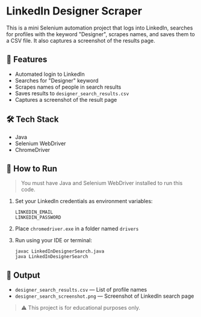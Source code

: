 # LinkedIn Designer Scraper

This is a mini Selenium automation project that logs into LinkedIn, searches for profiles with the keyword "Designer", scrapes names, and saves them to a CSV file. It also captures a screenshot of the results page.

## 🚀 Features
- Automated login to LinkedIn
- Searches for "Designer" keyword
- Scrapes names of people in search results
- Saves results to `designer_search_results.csv`
- Captures a screenshot of the result page

## 🛠 Tech Stack
- Java
- Selenium WebDriver
- ChromeDriver

## 🔐 How to Run
> You must have Java and Selenium WebDriver installed to run this code.

1. Set your LinkedIn credentials as environment variables:
   ```
   LINKEDIN_EMAIL
   LINKEDIN_PASSWORD
   ```

2. Place `chromedriver.exe` in a folder named `drivers`

3. Run using your IDE or terminal:
   ```
   javac LinkedInDesignerSearch.java
   java LinkedInDesignerSearch
   ```

## 📂 Output
- `designer_search_results.csv` — List of profile names
- `designer_search_screenshot.png` — Screenshot of LinkedIn search page

> ⚠️ This project is for educational purposes only.